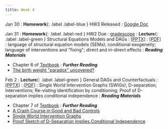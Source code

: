 ```yaml
---
title: Week 4
---
```

Jan 30
: **Homework**{: .label .label-blue } HW3 Released
  : [Google Doc](https://docs.google.com/document/d/1ZCzZj3mwQ7KcPFG6PgFhqDd2cuNatWnOBgfW8SYfk6w/edit?usp=sharing)

Jan 31
: **Homework**{: .label .label-red } HW2 Due
  : [gradescope](https://www.gradescope.com/courses/486969/)
: **Lecture**{: .label .label-green } Structural Equations Models and DAGs
  : [[PPTX]](https://github.com/stanford-msande228/winter23/raw/main/MSANDE228_Lecture7_Structural_Equation_Models.pptx)
  : [[PDF]](https://github.com/stanford-msande228/winter23/raw/main/MSANDE228_Lecture7_Structural_Equation_Models.pdf)
: language of structural equation models (SEMs); conditional exogeneity; language of interventions and "fixing"; direct and in-direct effects
: ***Reading Materials***
- Chapter 6 of [Textbook](https://canvas.stanford.edu/courses/168439/files/folder/Readings)
: ***Further Reading***
- [The birth weight "paradox" uncovered?](https://pubmed.ncbi.nlm.nih.gov/16931543/)

Feb 2
: **Lecture**{: .label .label-green } General DAGs and Counterfactuals
  : [[PPTX]](https://github.com/stanford-msande228/winter23/raw/main/MSANDE228_Lecture8_DAGs.pptx)
  : [[PDF]](https://github.com/stanford-msande228/winter23/raw/main/MSANDE228_Lecture8_DAGs.pdf)
: Single World Intervention Graphs (SWIGs); D-separation; Interventions; Re-visting identification by conditioning; Proof of D-separation implies conditional independence
: ***Reading Materials***
- Chapter 7 of [Textbook](https://canvas.stanford.edu/courses/168439/files/folder/Readings)
: ***Further Reading***
- [A Crash Course in Good and Bad Controls](https://ftp.cs.ucla.edu/pub/stat_ser/r493.pdf)
- [Single World Intervention Graphs](https://csss.uw.edu/files/working-papers/2013/wp128.pdf)
- [Proof Sketch of D-Separation Implies Conditional Independence](https://cse.hkust.edu.hk/bnbook/pdf/l03.h.pdf)